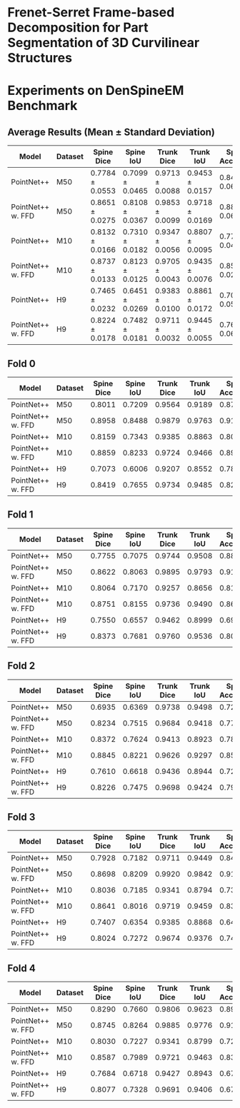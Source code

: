 # Frenet-Serret Frame-based Decomposition for Part Segmentation of 3D Curvilinear Structures

# Experiments on DenSpineEM Benchmark

## Average Results (Mean ± Standard Deviation)

| Model | Dataset | Spine Dice | Spine IoU | Trunk Dice | Trunk IoU | Spine Accuracy |
|-------|---------|------------|-----------|------------|-----------|----------------|
| PointNet++ | M50 | 0.7784 ± 0.0553 | 0.7099 ± 0.0465 | 0.9713 ± 0.0088 | 0.9453 ± 0.0157 | 0.8464 ± 0.0649 |
| PointNet++ w. FFD | M50 | 0.8651 ± 0.0275 | 0.8108 ± 0.0367 | 0.9853 ± 0.0099 | 0.9718 ± 0.0169 | 0.8880 ± 0.0601 |
| PointNet++ | M10 | 0.8132 ± 0.0166 | 0.7310 ± 0.0182 | 0.9347 ± 0.0056 | 0.8807 ± 0.0095 | 0.7720 ± 0.0429 |
| PointNet++ w. FFD | M10 | 0.8737 ± 0.0133 | 0.8123 ± 0.0125 | 0.9705 ± 0.0043 | 0.9435 ± 0.0076 | 0.8560 ± 0.0260 |
| PointNet++ | H9 | 0.7465 ± 0.0232 | 0.6451 ± 0.0269 | 0.9383 ± 0.0100 | 0.8861 ± 0.0172 | 0.7048 ± 0.0561 |
| PointNet++ w. FFD | H9 | 0.8224 ± 0.0178 | 0.7482 ± 0.0181 | 0.9711 ± 0.0032 | 0.9445 ± 0.0055 | 0.7680 ± 0.0618 |

## Fold 0

| Model | Dataset | Spine Dice | Spine IoU | Trunk Dice | Trunk IoU | Spine Accuracy |
|-------|---------|------------|-----------|------------|-----------|----------------|
| PointNet++ | M50 | 0.8011 | 0.7209 | 0.9564 | 0.9189 | 0.8766 |
| PointNet++ w. FFD | M50 | 0.8958 | 0.8488 | 0.9879 | 0.9763 | 0.9146 |
| PointNet++ | M10 | 0.8159 | 0.7343 | 0.9385 | 0.8863 | 0.8089 |
| PointNet++ w. FFD | M10 | 0.8859 | 0.8233 | 0.9724 | 0.9466 | 0.8917 |
| PointNet++ | H9 | 0.7073 | 0.6006 | 0.9207 | 0.8552 | 0.7891 |
| PointNet++ w. FFD | H9 | 0.8419 | 0.7655 | 0.9734 | 0.9485 | 0.8275 |

## Fold 1

| Model | Dataset | Spine Dice | Spine IoU | Trunk Dice | Trunk IoU | Spine Accuracy |
|-------|---------|------------|-----------|------------|-----------|----------------|
| PointNet++ | M50 | 0.7755 | 0.7075 | 0.9744 | 0.9508 | 0.8857 |
| PointNet++ w. FFD | M50 | 0.8622 | 0.8063 | 0.9895 | 0.9793 | 0.9132 |
| PointNet++ | M10 | 0.8064 | 0.7170 | 0.9257 | 0.8656 | 0.8153 |
| PointNet++ w. FFD | M10 | 0.8751 | 0.8155 | 0.9736 | 0.9490 | 0.8694 |
| PointNet++ | H9 | 0.7550 | 0.6557 | 0.9462 | 0.8999 | 0.6901 |
| PointNet++ w. FFD | H9 | 0.8373 | 0.7681 | 0.9760 | 0.9536 | 0.8051 |

## Fold 2

| Model | Dataset | Spine Dice | Spine IoU | Trunk Dice | Trunk IoU | Spine Accuracy |
|-------|---------|------------|-----------|------------|-----------|----------------|
| PointNet++ | M50 | 0.6935 | 0.6369 | 0.9738 | 0.9498 | 0.7294 |
| PointNet++ w. FFD | M50 | 0.8234 | 0.7515 | 0.9684 | 0.9418 | 0.7792 |
| PointNet++ | M10 | 0.8372 | 0.7624 | 0.9413 | 0.8923 | 0.7803 |
| PointNet++ w. FFD | M10 | 0.8845 | 0.8221 | 0.9626 | 0.9297 | 0.8567 |
| PointNet++ | H9 | 0.7610 | 0.6618 | 0.9436 | 0.8944 | 0.7252 |
| PointNet++ w. FFD | H9 | 0.8226 | 0.7475 | 0.9698 | 0.9424 | 0.7923 |

## Fold 3

| Model | Dataset | Spine Dice | Spine IoU | Trunk Dice | Trunk IoU | Spine Accuracy |
|-------|---------|------------|-----------|------------|-----------|----------------|
| PointNet++ | M50 | 0.7928 | 0.7182 | 0.9711 | 0.9449 | 0.8486 |
| PointNet++ w. FFD | M50 | 0.8698 | 0.8209 | 0.9920 | 0.9842 | 0.9167 |
| PointNet++ | M10 | 0.8036 | 0.7185 | 0.9341 | 0.8794 | 0.7325 |
| PointNet++ w. FFD | M10 | 0.8641 | 0.8016 | 0.9719 | 0.9459 | 0.8312 |
| PointNet++ | H9 | 0.7407 | 0.6354 | 0.9385 | 0.8868 | 0.6486 |
| PointNet++ w. FFD | H9 | 0.8024 | 0.7272 | 0.9674 | 0.9376 | 0.7412 |

## Fold 4

| Model | Dataset | Spine Dice | Spine IoU | Trunk Dice | Trunk IoU | Spine Accuracy |
|-------|---------|------------|-----------|------------|-----------|----------------|
| PointNet++ | M50 | 0.8290 | 0.7660 | 0.9806 | 0.9623 | 0.8919 |
| PointNet++ w. FFD | M50 | 0.8745 | 0.8264 | 0.9885 | 0.9776 | 0.9162 |
| PointNet++ | M10 | 0.8030 | 0.7227 | 0.9341 | 0.8799 | 0.7229 |
| PointNet++ w. FFD | M10 | 0.8587 | 0.7989 | 0.9721 | 0.9463 | 0.8312 |
| PointNet++ | H9 | 0.7684 | 0.6718 | 0.9427 | 0.8943 | 0.6709 |
| PointNet++ w. FFD | H9 | 0.8077 | 0.7328 | 0.9691 | 0.9406 | 0.6741 |


